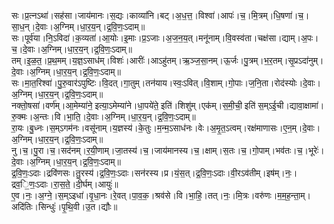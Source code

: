 

  
सः।प्र॒त्नऽथा॑।सह॑सा।जाय॑मानः।स॒द्यः।काव्या॑नि।बट्।अ॒ध॒त्त॒।विश्वा॑।आपः॑।च॒।मि॒त्रम्।धि॒षणा॑।च॒।सा॒ध॒न्।दे॒वाः।अ॒ग्निम्।धा॒र॒य॒न्।द्र॒वि॒णः॒ऽदाम्॥  
सः।पूर्व॑या।नि॒ऽविदा॑।क॒व्यता॑।आ॒योः।इ॒माः।प्र॒ऽजाः।अ॒ज॒न॒य॒त्।मनू॑नाम्।वि॒वस्व॑ता।चक्ष॑सा।द्याम्।अ॒पः।च॒।दे॒वाः।अ॒ग्निम्।धा॒र॒य॒न्।द्र॒वि॒णः॒ऽदाम्॥  
तम्।इ॒ळ॒त॒।प्र॒थ॒मम्।य॒ज्ञ॒ऽसाध॑म्।विशः॑।आरीः॑।आऽहु॑तम्।ऋ॒ञ्ज॒सा॒नम्।ऊ॒र्जः।पु॒त्रम्।भ॒र॒तम्।सृ॒प्रऽदा॑नुम्।दे॒वाः।अ॒ग्निम्।धा॒र॒य॒न्।द्र॒वि॒णः॒ऽदाम्॥  
सः।मा॒त॒रिश्वा॑।पु॒रु॒वार॑ऽपुष्टिः।वि॒दत्।गा॒तुम्।तन॑याय।स्वः॒ऽवित्।वि॒शाम्।गो॒पाः।ज॒नि॒ता।रोद॑स्योः।दे॒वाः।अ॒ग्निम्।धा॒र॒य॒न्।द्र॒वि॒णः॒ऽदाम्॥  
नक्तो॒षसा॑।वर्ण॑म्।आ॒मेम्या॑ने॒ इत्या॒ऽमेम्या॑ने।धा॒पये॑ते॒ इति॑।शिशु॑म्।एक॑म्।स॒मी॒ची॒ इति॑ स॒म्ऽई॒ची।द्यावा॒क्षामा॑।रु॒क्मः।अ॒न्तः।वि।भा॒ति॒।दे॒वाः।अ॒ग्निम्।धा॒र॒य॒न्।द्र॒वि॒णः॒ऽदाम्॥  
रा॒यः।बु॒ध्नः।स॒म्ऽगम॑नः।वसू॑नाम्।य॒ज्ञस्य॑।के॒तुः।म॒न्म॒ऽसाध॑नः।वेः।अ॒मृ॒त॒ऽत्वम्।रक्ष॑माणासः।ए॒न॒म्।दे॒वाः।अ॒ग्निम्।धा॒र॒य॒न्।द्र॒वि॒णः॒ऽदाम्॥  
नु।च॒।पु॒रा।च॒।सद॑नम्।र॒यी॒णाम्।जा॒तस्य॑।च॒।जाय॑मानस्य।च॒।क्षाम्।स॒तः।च॒।गो॒पाम्।भव॑तः।च॒।भूरेः॑।दे॒वाः।अ॒ग्निम्।धा॒र॒य॒न्।द्र॒वि॒णः॒ऽदाम्॥  
द्र॒वि॒णः॒ऽदाः।द्रवि॑णसः।तु॒रस्य॑।द्र॒वि॒णः॒ऽदाः।सन॑रस्य।प्र।यं॒स॒त्।द्र॒वि॒णः॒ऽदाः।वी॒रऽव॑तीम्।इष॑म्।नः॒।द्रव॒ि॒णः॒ऽदाः।रा॒स॒ते॒।दी॒र्घम्।आयुः॑॥  
ए॒व।नः॒।अ॒ग्ने॒।स॒म्ऽइधा॑।वृ॒धा॒नः।रे॒वत्।पा॒व॒क॒।श्रव॑से।वि।भा॒हि॒।तत्।नः॒।मि॒त्रः।वरु॑णः।म॒म॒ह॒न्ता॒म्।अदि॑तिः।सिन्धुः॑।पृ॒थि॒वी।उ॒त।द्यौः॥  
